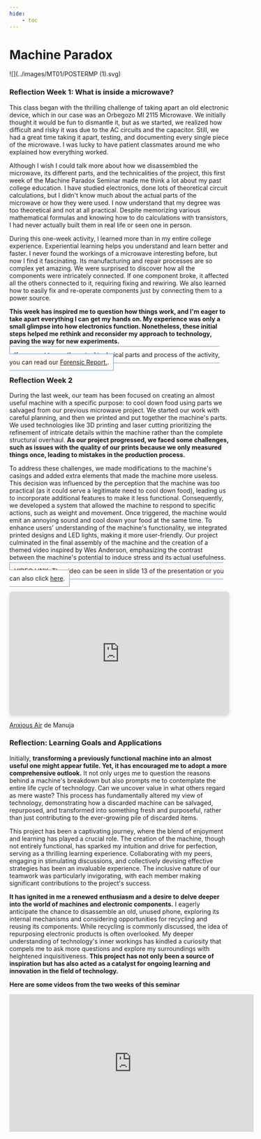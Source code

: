 ```yaml
---
hide:
    - toc
---
```


# Machine Paradox
![](../images/MT01/POSTERMP (1).svg)
### Reflection Week 1: What is inside a microwave?
This class began with the thrilling challenge of taking apart an old electronic device, which in our case was an Orbegozo MI 2115 Microwave. We initially thought it would be fun to dismantle it, but as we started, we realized how difficult and risky it was due to the AC circuits and the capacitor. Still, we had a great time taking it apart, testing, and documenting every single piece of the microwave. I was lucky to have patient classmates around me who explained how everything worked.

Although I wish I could talk more about how we disassembled the microwave, its different parts, and the technicalities of the project, this first week of the Machine Paradox Seminar made me think a lot about my past college education. I have studied electronics, done lots of theoretical circuit calculations, but I didn't know much about the actual parts of the microwave or how they were used. I now understand that my degree was too theoretical and not at all practical. Despite memorizing various mathematical formulas and knowing how to do calculations with transistors, I had never actually built them in real life or seen one in person.

During this one-week activity, I learned more than in my entire college experience. Experiential learning helps you understand and learn better and faster. I never found the workings of a microwave interesting before, but now I find it fascinating. Its manufacturing and repair processes are so complex yet amazing. We were surprised to discover how all the components were intricately connected. If one component broke, it affected all the others connected to it, requiring fixing and rewiring. We also learned how to easily fix and re-operate components just by connecting them to a power source.

**This week has inspired me to question how things work, and I'm eager to take apart everything I can get my hands on. My experience was only a small glimpse into how electronics function. Nonetheless, these initial steps helped me rethink and reconsider my approach to technology, paving the way for new experiments.**

<span style="background-color: #FFFCFA; padding: 10px; border: 1px solid #699ADA;">If you want to see the actual technical parts and process of the activity, you can read our [Forensic Report.](https://hackmd.io/Rk07LQFESRy6b7F1LB457A?view).</span>

### Reflection Week 2
During the last week, our team has been focused on creating an almost useful machine with a specific purpose: to cool down food using parts we salvaged from our previous microwave project. We started our work with careful planning, and then we printed and put together the machine's parts. We used  technologies like 3D printing and laser cutting prioritizing the refinement of intricate details within the machine rather than the complete structural overhaul. **As our project progressed, we faced some challenges, such as issues with the quality of our prints because we only measured things once, leading to mistakes in the production process.**

To address these challenges, we made modifications to the machine's casings and added extra elements that made the machine more useless. This decision was influenced by the perception that the machine was too practical (as it could serve a legitimate need to cool down food), leading us to incorporate additional features to make it less functional. Consequently, we developed a system that allowed the machine to respond to specific actions, such as weight and movement. Once triggered, the machine would emit an annoying sound and cool down your food at the same time. To enhance users' understanding of the machine's functionality, we integrated printed designs and LED lights, making it more user-friendly. Our project culminated in the final assembly of the machine and the creation of a themed video inspired by Wes Anderson, emphasizing the contrast between the machine's potential to induce stress and its actual usefulness.


<span style="background-color: #FFFCFA; padding: 10px; border: 1px solid #699ADA;">VIDEO LINK: The video can be seen in slide 13 of the presentation or you can also click [here](https://www.youtube.com/watch?v=ywK0w2E7nIE).</span>

<div style="position: relative; width: 100%; height: 0; padding-top: 56.2500%;
 padding-bottom: 0; box-shadow: 0 2px 8px 0 rgba(63,69,81,0.16); margin-top: 1.6em; margin-bottom: 0.9em; overflow: hidden;
 border-radius: 8px; will-change: transform;">
  <iframe loading="lazy" style="position: absolute; width: 100%; height: 100%; top: 0; left: 0; border: none; padding: 0;margin: 0;"
    src="https:&#x2F;&#x2F;www.canva.com&#x2F;design&#x2F;DAFyKLcy7Vs&#x2F;view?embed" allowfullscreen="allowfullscreen" allow="fullscreen">
  </iframe>
</div>
<a href="https:&#x2F;&#x2F;www.canva.com&#x2F;design&#x2F;DAFyKLcy7Vs&#x2F;view?utm_content=DAFyKLcy7Vs&amp;utm_campaign=designshare&amp;utm_medium=embeds&amp;utm_source=link" target="_blank" rel="noopener">Anxious Air</a> de Manuja

### Reflection: Learning Goals and Applications
Initially, **transforming a previously functional machine into an almost useful one might appear futile. Yet, it has encouraged me to adopt a more comprehensive outlook.** It not only urges me to question the reasons behind a machine's breakdown but also prompts me to contemplate the entire life cycle of technology. Can we uncover value in what others regard as mere waste? This process has fundamentally altered my view of technology, demonstrating how a discarded machine can be salvaged, repurposed, and transformed into something fresh and purposeful, rather than just contributing to the ever-growing pile of discarded items.

This project has been a captivating journey, where the blend of enjoyment and learning has played a crucial role. The creation of the machine, though not entirely functional, has sparked my intuition and drive for perfection, serving as a thrilling learning experience. Collaborating with my peers, engaging in stimulating discussions, and collectively devising effective strategies has been an invaluable experience. The inclusive nature of our teamwork was particularly invigorating, with each member making significant contributions to the project's success.

**It has ignited in me a renewed enthusiasm and a desire to delve deeper into the world of machines and electronic components.** I eagerly anticipate the chance to disassemble an old, unused phone, exploring its internal mechanisms and considering opportunities for recycling and reusing its components. While recycling is commonly discussed, the idea of repurposing electronic products is often overlooked. My deeper understanding of technology's inner workings has kindled a curiosity that compels me to ask more questions and explore my surroundings with heightened inquisitiveness. **This project has not only been a source of inspiration but has also acted as a catalyst for ongoing learning and innovation in the field of technology.**

**Here are some videos from the two weeks of this seminar**
<iframe width="560" height="315" src="https://www.youtube.com/embed/lnYTVPvwaN8?si=OT1BIv8c1T1U5eQK" title="YouTube video player" frameborder="0" allow="accelerometer; autoplay; clipboard-write; encrypted-media; gyroscope; picture-in-picture; web-share" allowfullscreen></iframe>
